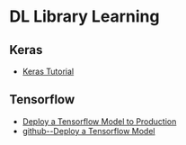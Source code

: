 # DL Library Learning

## Keras
 - [Keras Tutorial](https://www.datacamp.com/community/tutorials/deep-learning-python#modeling)

## Tensorflow
 - [Deploy a Tensorflow Model to Production](https://www.youtube.com/watch?v=T_afaArR0E8&feature=youtu.be)
 - [github--Deploy a Tensorflow Model](https://github.com/llSourcell/How-to-Deploy-a-Tensorflow-Model-in-Production)

